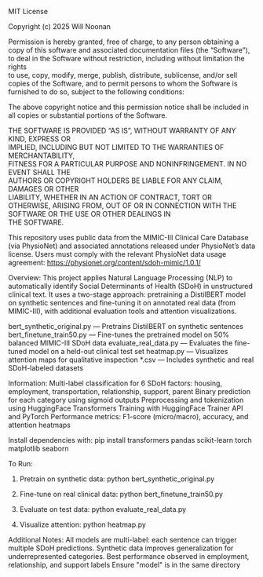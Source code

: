 MIT License

Copyright (c) 2025 Will Noonan

Permission is hereby granted, free of charge, to any person obtaining a copy
of this software and associated documentation files (the “Software”), to deal
in the Software without restriction, including without limitation the rights  
to use, copy, modify, merge, publish, distribute, sublicense, and/or sell    
copies of the Software, and to permit persons to whom the Software is         
furnished to do so, subject to the following conditions:                      

The above copyright notice and this permission notice shall be included in    
all copies or substantial portions of the Software.                           

THE SOFTWARE IS PROVIDED “AS IS”, WITHOUT WARRANTY OF ANY KIND, EXPRESS OR    
IMPLIED, INCLUDING BUT NOT LIMITED TO THE WARRANTIES OF MERCHANTABILITY,      
FITNESS FOR A PARTICULAR PURPOSE AND NONINFRINGEMENT. IN NO EVENT SHALL THE   
AUTHORS OR COPYRIGHT HOLDERS BE LIABLE FOR ANY CLAIM, DAMAGES OR OTHER       
LIABILITY, WHETHER IN AN ACTION OF CONTRACT, TORT OR OTHERWISE, ARISING FROM, 
OUT OF OR IN CONNECTION WITH THE SOFTWARE OR THE USE OR OTHER DEALINGS IN     
THE SOFTWARE.

This repository uses public data from the MIMIC-III Clinical Care Database (via PhysioNet) and associated annotations released under PhysioNet’s data license. Users must comply with the relevant PhysioNet data usage agreement:
https://physionet.org/content/sdoh-mimic/1.0.1/

Overview:
This project applies Natural Language Processing (NLP) to automatically identify Social Determinants of Health (SDoH) in unstructured clinical text. It uses a two-stage approach: pretraining a DistilBERT model on synthetic sentences and fine-tuning it on annotated real data (from MIMIC-III), with additional evaluation tools and attention visualizations.

  bert_synthetic_original.py — Pretrains DistilBERT on synthetic sentences
  bert_finetune_train50.py — Fine-tunes the pretrained model on 50% balanced MIMIC-III SDoH data
  evaluate_real_data.py — Evaluates the fine-tuned model on a held-out clinical test set
  heatmap.py — Visualizes attention maps for qualitative inspection
  *.csv — Includes synthetic and real SDoH-labeled datasets

Information:
  Multi-label classification for 6 SDoH factors:
        housing, employment, transportation, relationship, support, parent
  Binary prediction for each category using sigmoid outputs
  Preprocessing and tokenization using HuggingFace Transformers
  Training with HuggingFace Trainer API and PyTorch
  Performance metrics: F1-score (micro/macro), accuracy, and attention heatmaps

Install dependencies with:
  pip install transformers pandas scikit-learn torch matplotlib seaborn

To Run:
  1. Pretrain on synthetic data:
  python bert_synthetic_original.py
  
  2. Fine-tune on real clinical data:
  python bert_finetune_train50.py
  
  3. Evaluate on test data:
  python evaluate_real_data.py
  
  4. Visualize attention:
  python heatmap.py

Additional Notes:
All models are multi-label: each sentence can trigger multiple SDoH predictions.
Synthetic data improves generalization for underrepresented categories.
Best performance observed in employment, relationship, and support labels
Ensure "model" is in the same directory

